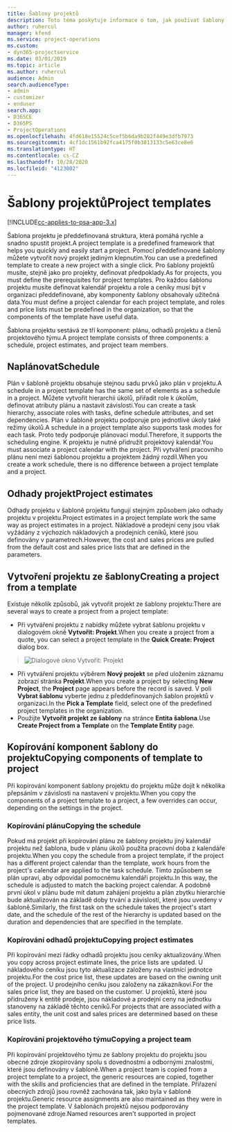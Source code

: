 ```yaml
---
title: Šablony projektů
description: Toto téma poskytuje informace o tom, jak používat šablony projektů pro rychlé nastavení projektu.
author: ruhercul
manager: kfend
ms.service: project-operations
ms.custom:
- dyn365-projectservice
ms.date: 03/01/2019
ms.topic: article
ms.author: ruhercul
audience: Admin
search.audienceType:
- admin
- customizer
- enduser
search.app:
- D365CE
- D365PS
- ProjectOperations
ms.openlocfilehash: 4fd618e15524c5cef5b6da9b282f449e3dfb7973
ms.sourcegitcommit: 4cf1dc1561b92fca4175f0b3813133c5e63ce8e6
ms.translationtype: HT
ms.contentlocale: cs-CZ
ms.lasthandoff: 10/28/2020
ms.locfileid: "4123002"
---
```

# <a name="project-templates"></a><span data-ttu-id="03865-103">Šablony projektů</span><span class="sxs-lookup"><span data-stu-id="03865-103">Project templates</span></span> 

[!INCLUDE[cc-applies-to-psa-app-3.x](../includes/cc-applies-to-psa-app-3x.md)]

<span data-ttu-id="03865-104">Šablona projektu je předdefinovaná struktura, která pomáhá rychle a snadno spustit projekt.</span><span class="sxs-lookup"><span data-stu-id="03865-104">A project template is a predefined framework that helps you quickly and easily start a project.</span></span> <span data-ttu-id="03865-105">Pomocí předdefinované šablony můžete vytvořit nový projekt jediným klepnutím.</span><span class="sxs-lookup"><span data-stu-id="03865-105">You can use a predefined template to create a new project with a single click.</span></span> <span data-ttu-id="03865-106">Pro šablony projektů musíte, stejně jako pro projekty, definovat předpoklady.</span><span class="sxs-lookup"><span data-stu-id="03865-106">As for projects, you must define the prerequisites for project templates.</span></span> <span data-ttu-id="03865-107">Pro každou šablonu projektu musíte definovat kalendář projektu a role a ceníky musí být v organizaci předdefinované, aby komponenty šablony obsahovaly užitečná data.</span><span class="sxs-lookup"><span data-stu-id="03865-107">You must define a project calendar for each project template, and roles and price lists must be predefined in the organization, so that the components of the template have useful data.</span></span>

<span data-ttu-id="03865-108">Šablona projektu sestává ze tří komponent: plánu, odhadů projektu a členů projektového týmu.</span><span class="sxs-lookup"><span data-stu-id="03865-108">A project template consists of three components: a schedule, project estimates, and project team members.</span></span>

## <a name="schedule"></a><span data-ttu-id="03865-109">Naplánovat</span><span class="sxs-lookup"><span data-stu-id="03865-109">Schedule</span></span>

<span data-ttu-id="03865-110">Plán v šabloně projektu obsahuje stejnou sadu prvků jako plán v projektu.</span><span class="sxs-lookup"><span data-stu-id="03865-110">A schedule in a project template has the same set of elements as a schedule in a project.</span></span> <span data-ttu-id="03865-111">Můžete vytvořit hierarchii úkolů, přiřadit role k úkolům, definovat atributy plánu a nastavit závislosti.</span><span class="sxs-lookup"><span data-stu-id="03865-111">You can create a task hierarchy, associate roles with tasks, define schedule attributes, and set dependencies.</span></span> <span data-ttu-id="03865-112">Plán v šabloně projektu podporuje pro jednotlivé úkoly také režimy úkolů.</span><span class="sxs-lookup"><span data-stu-id="03865-112">A schedule in a project template also supports task modes for each task.</span></span> <span data-ttu-id="03865-113">Proto tedy podporuje plánovací modul.</span><span class="sxs-lookup"><span data-stu-id="03865-113">Therefore, it supports the scheduling engine.</span></span> <span data-ttu-id="03865-114">K projektu je nutné přidružit projektový kalendář.</span><span class="sxs-lookup"><span data-stu-id="03865-114">You must associate a project calendar with the project.</span></span> <span data-ttu-id="03865-115">Při vytváření pracovního plánu není mezi šablonou projektu a projektem žádný rozdíl.</span><span class="sxs-lookup"><span data-stu-id="03865-115">When you create a work schedule, there is no difference between a project template and a project.</span></span>

## <a name="project-estimates"></a><span data-ttu-id="03865-116">Odhady projekt</span><span class="sxs-lookup"><span data-stu-id="03865-116">Project estimates</span></span>

<span data-ttu-id="03865-117">Odhady projektu v šabloně projektu fungují stejným způsobem jako odhady projektu v projektu.</span><span class="sxs-lookup"><span data-stu-id="03865-117">Project estimates in a project template work the same way as project estimates in a project.</span></span> <span data-ttu-id="03865-118">Nákladové a prodejní ceny jsou však vyžádány z výchozích nákladových a prodejních ceníků, které jsou definovány v parametrech.</span><span class="sxs-lookup"><span data-stu-id="03865-118">However, the cost and sales prices are pulled from the default cost and sales price lists that are defined in the parameters.</span></span>

## <a name="creating-a-project-from-a-template"></a><span data-ttu-id="03865-119">Vytvoření projektu ze šablony</span><span class="sxs-lookup"><span data-stu-id="03865-119">Creating a project from a template</span></span>
 
<span data-ttu-id="03865-120">Existuje několik způsobů, jak vytvořit projekt ze šablony projektu:</span><span class="sxs-lookup"><span data-stu-id="03865-120">There are several ways to create a project from a project template:</span></span>

- <span data-ttu-id="03865-121">Při vytváření projektu z nabídky můžete vybrat šablonu projektu v dialogovém okně **Vytvořit: Projekt**.</span><span class="sxs-lookup"><span data-stu-id="03865-121">When you create a project from a quote, you can select a project template in the **Quick Create: Project** dialog box.</span></span>

> ![Dialogové okno Vytvořit: Projekt](media/project-11.png)

- <span data-ttu-id="03865-123">Při vytváření projektu výběrem **Nový projekt** se před uložením záznamu zobrazí stránka **Projekt**.</span><span class="sxs-lookup"><span data-stu-id="03865-123">When you create a project by selecting **New Project**, the **Project** page appears before the record is saved.</span></span> <span data-ttu-id="03865-124">V poli **Vybrat šablonu** vyberte jednu z předdefinovaných šablon projektů v organizaci.</span><span class="sxs-lookup"><span data-stu-id="03865-124">In the **Pick a Template** field, select one of the predefined project templates in the organization.</span></span>
- <span data-ttu-id="03865-125">Použijte **Vytvořit projekt ze šablony** na stránce **Entita šablona**.</span><span class="sxs-lookup"><span data-stu-id="03865-125">Use **Create Project from a Template** on the **Template Entity** page.</span></span>

## <a name="copying-components-of-template-to-project"></a><span data-ttu-id="03865-126">Kopírování komponent šablony do projektu</span><span class="sxs-lookup"><span data-stu-id="03865-126">Copying components of template to project</span></span>

<span data-ttu-id="03865-127">Při kopírování komponent šablony projektu do projektu může dojít k několika přepsáním v závislosti na nastavení v projektu.</span><span class="sxs-lookup"><span data-stu-id="03865-127">When you copy the components of a project template to a project, a few overrides can occur, depending on the settings in the project.</span></span>

### <a name="copying-the-schedule"></a><span data-ttu-id="03865-128">Kopírování plánu</span><span class="sxs-lookup"><span data-stu-id="03865-128">Copying the schedule</span></span>

<span data-ttu-id="03865-129">Pokud má projekt při kopírování plánu ze šablony projektu jiný kalendář projektu než šablona, bude v plánu úkolů použita pracovní doba z kalendáře projektu.</span><span class="sxs-lookup"><span data-stu-id="03865-129">When you copy the schedule from a project template, if the project has a different project calendar than the template, work hours from the project's calendar are applied to the task schedule.</span></span> <span data-ttu-id="03865-130">Tímto způsobem se plán upraví, aby odpovídal pomocnému kalendáři projektu.</span><span class="sxs-lookup"><span data-stu-id="03865-130">In this way, the schedule is adjusted to match the backing project calendar.</span></span> <span data-ttu-id="03865-131">A podobně první úkol v plánu bude mít datum zahájení projektu a plán zbytku hierarchie bude aktualizován na základě doby trvání a závislostí, které jsou uvedeny v šabloně.</span><span class="sxs-lookup"><span data-stu-id="03865-131">Similarly, the first task on the schedule takes the project's start date, and the schedule of the rest of the hierarchy is updated based on the duration and dependencies that are specified in the template.</span></span> 

### <a name="copying-project-estimates"></a><span data-ttu-id="03865-132">Kopírování odhadů projektu</span><span class="sxs-lookup"><span data-stu-id="03865-132">Copying project estimates</span></span> 

<span data-ttu-id="03865-133">Při kopírování mezi řádky odhadů projektu jsou ceníky aktualizovány.</span><span class="sxs-lookup"><span data-stu-id="03865-133">When you copy across project estimate lines, the price lists are updated.</span></span> <span data-ttu-id="03865-134">U nákladového ceníku jsou tyto aktualizace založeny na vlastnící jednotce projektu.</span><span class="sxs-lookup"><span data-stu-id="03865-134">For the cost price list, these updates are based on the owning unit of the project.</span></span> <span data-ttu-id="03865-135">U prodejního ceníku jsou založeny na zákazníkovi.</span><span class="sxs-lookup"><span data-stu-id="03865-135">For the sales price list, they are based on the customer.</span></span> <span data-ttu-id="03865-136">U projektů, které jsou přidruženy k entitě prodeje, jsou nákladové a prodejní ceny na jednotku stanoveny na základě těchto ceníků.</span><span class="sxs-lookup"><span data-stu-id="03865-136">For projects that are associated with a sales entity, the unit cost and sales prices are determined based on these price lists.</span></span>

### <a name="copying-a-project-team"></a><span data-ttu-id="03865-137">Kopírování projektového týmu</span><span class="sxs-lookup"><span data-stu-id="03865-137">Copying a project team</span></span>

<span data-ttu-id="03865-138">Při kopírování projektového týmu ze šablony projektu do projektu jsou obecné zdroje zkopírovány spolu s dovednostmi a odbornými znalostmi, které jsou definovány v šabloně.</span><span class="sxs-lookup"><span data-stu-id="03865-138">When a project team is copied from a project template to a project, the generic resources are copied, together with the skills and proficiencies that are defined in the template.</span></span> <span data-ttu-id="03865-139">Přiřazení obecných zdrojů jsou rovněž zachována tak, jako byla v šabloně projektu.</span><span class="sxs-lookup"><span data-stu-id="03865-139">Generic resource assignments are also maintained as they were in the project template.</span></span> <span data-ttu-id="03865-140">V šablonách projektů nejsou podporovány pojmenované zdroje.</span><span class="sxs-lookup"><span data-stu-id="03865-140">Named resources aren't supported in project templates.</span></span>
